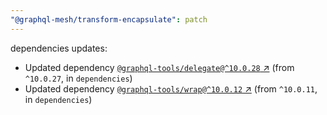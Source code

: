 ```yaml
---
"@graphql-mesh/transform-encapsulate": patch
---
```

dependencies updates:
  - Updated dependency [`@graphql-tools/delegate@^10.0.28` ↗︎](https://www.npmjs.com/package/@graphql-tools/delegate/v/10.0.28) (from `^10.0.27`, in `dependencies`)
  - Updated dependency [`@graphql-tools/wrap@^10.0.12` ↗︎](https://www.npmjs.com/package/@graphql-tools/wrap/v/10.0.12) (from `^10.0.11`, in `dependencies`)
